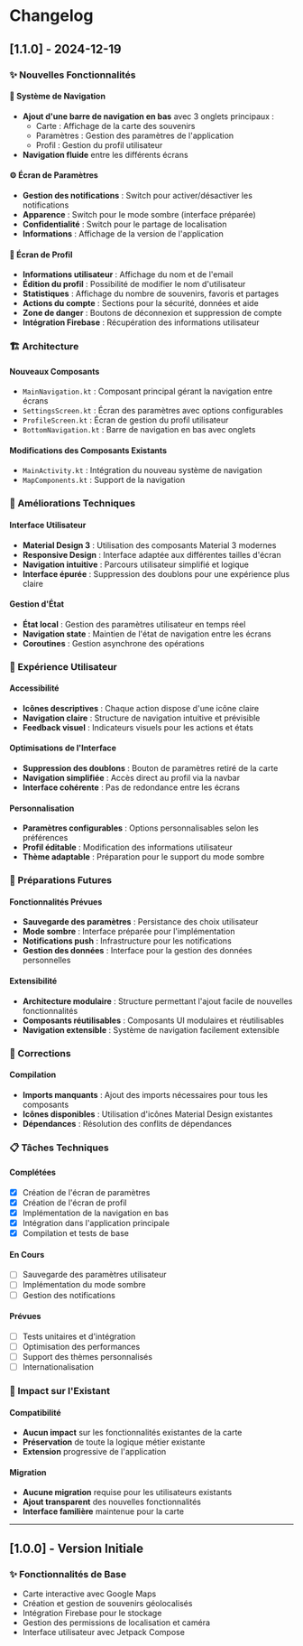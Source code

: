 # Changelog

## [1.1.0] - 2024-12-19

### ✨ Nouvelles Fonctionnalités

#### 🧭 Système de Navigation
- **Ajout d'une barre de navigation en bas** avec 3 onglets principaux :
  - Carte : Affichage de la carte des souvenirs
  - Paramètres : Gestion des paramètres de l'application
  - Profil : Gestion du profil utilisateur
- **Navigation fluide** entre les différents écrans

#### ⚙️ Écran de Paramètres
- **Gestion des notifications** : Switch pour activer/désactiver les notifications
- **Apparence** : Switch pour le mode sombre (interface préparée)
- **Confidentialité** : Switch pour le partage de localisation
- **Informations** : Affichage de la version de l'application

#### 👤 Écran de Profil
- **Informations utilisateur** : Affichage du nom et de l'email
- **Édition du profil** : Possibilité de modifier le nom d'utilisateur
- **Statistiques** : Affichage du nombre de souvenirs, favoris et partages
- **Actions du compte** : Sections pour la sécurité, données et aide
- **Zone de danger** : Boutons de déconnexion et suppression de compte
- **Intégration Firebase** : Récupération des informations utilisateur

### 🏗️ Architecture

#### Nouveaux Composants
- `MainNavigation.kt` : Composant principal gérant la navigation entre écrans
- `SettingsScreen.kt` : Écran des paramètres avec options configurables
- `ProfileScreen.kt` : Écran de gestion du profil utilisateur
- `BottomNavigation.kt` : Barre de navigation en bas avec onglets

#### Modifications des Composants Existants
- `MainActivity.kt` : Intégration du nouveau système de navigation
- `MapComponents.kt` : Support de la navigation

### 🔧 Améliorations Techniques

#### Interface Utilisateur
- **Material Design 3** : Utilisation des composants Material 3 modernes
- **Responsive Design** : Interface adaptée aux différentes tailles d'écran
- **Navigation intuitive** : Parcours utilisateur simplifié et logique
- **Interface épurée** : Suppression des doublons pour une expérience plus claire

#### Gestion d'État
- **État local** : Gestion des paramètres utilisateur en temps réel
- **Navigation state** : Maintien de l'état de navigation entre les écrans
- **Coroutines** : Gestion asynchrone des opérations

### 📱 Expérience Utilisateur

#### Accessibilité
- **Icônes descriptives** : Chaque action dispose d'une icône claire
- **Navigation claire** : Structure de navigation intuitive et prévisible
- **Feedback visuel** : Indicateurs visuels pour les actions et états

#### Optimisations de l'Interface
- **Suppression des doublons** : Bouton de paramètres retiré de la carte
- **Navigation simplifiée** : Accès direct au profil via la navbar
- **Interface cohérente** : Pas de redondance entre les écrans

#### Personnalisation
- **Paramètres configurables** : Options personnalisables selon les préférences
- **Profil éditable** : Modification des informations utilisateur
- **Thème adaptable** : Préparation pour le support du mode sombre

### 🚀 Préparations Futures

#### Fonctionnalités Prévues
- **Sauvegarde des paramètres** : Persistance des choix utilisateur
- **Mode sombre** : Interface préparée pour l'implémentation
- **Notifications push** : Infrastructure pour les notifications
- **Gestion des données** : Interface pour la gestion des données personnelles

#### Extensibilité
- **Architecture modulaire** : Structure permettant l'ajout facile de nouvelles fonctionnalités
- **Composants réutilisables** : Composants UI modulaires et réutilisables
- **Navigation extensible** : Système de navigation facilement extensible

### 🐛 Corrections

#### Compilation
- **Imports manquants** : Ajout des imports nécessaires pour tous les composants
- **Icônes disponibles** : Utilisation d'icônes Material Design existantes
- **Dépendances** : Résolution des conflits de dépendances

### 📋 Tâches Techniques

#### Complétées
- [x] Création de l'écran de paramètres
- [x] Création de l'écran de profil
- [x] Implémentation de la navigation en bas
- [x] Intégration dans l'application principale
- [x] Compilation et tests de base

#### En Cours
- [ ] Sauvegarde des paramètres utilisateur
- [ ] Implémentation du mode sombre
- [ ] Gestion des notifications

#### Prévues
- [ ] Tests unitaires et d'intégration
- [ ] Optimisation des performances
- [ ] Support des thèmes personnalisés
- [ ] Internationalisation

### 🔄 Impact sur l'Existant

#### Compatibilité
- **Aucun impact** sur les fonctionnalités existantes de la carte
- **Préservation** de toute la logique métier existante
- **Extension** progressive de l'application

#### Migration
- **Aucune migration** requise pour les utilisateurs existants
- **Ajout transparent** des nouvelles fonctionnalités
- **Interface familière** maintenue pour la carte

---

## [1.0.0] - Version Initiale

### ✨ Fonctionnalités de Base
- Carte interactive avec Google Maps
- Création et gestion de souvenirs géolocalisés
- Intégration Firebase pour le stockage
- Gestion des permissions de localisation et caméra
- Interface utilisateur avec Jetpack Compose
